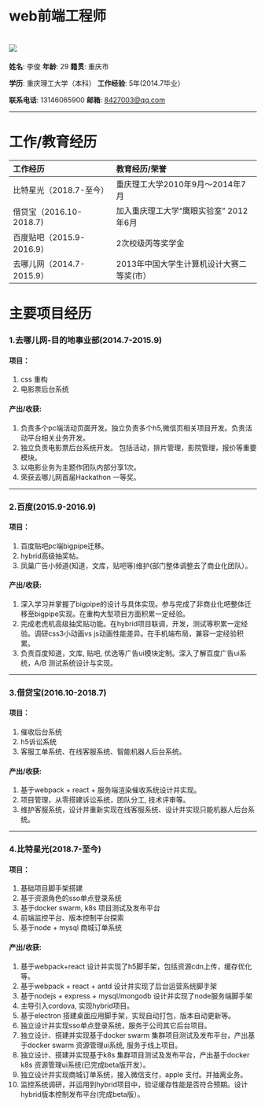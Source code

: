 # web前端工程师

# ![](https://www.css3.io/assets/me.jpg)

**姓名**: 李俊         **年龄**: 29         **籍贯**: 重庆市

**学历**: 重庆理工大学（本科） **工作经验**: 5年\(2014.7毕业）

**联系电话**: 13146065900        **邮箱**: 8427003@qq.com

---

# 工作/教育经历

| 工作经历 | 教育经历/荣誉 |
| :--- | :--- |
| 比特星光（2018.7-至今） | 重庆理工大学2010年9月～2014年7月 |
| 借贷宝（2016.10-2018.7\) | 加入重庆理工大学“鹰眼实验室”  2012年6月 |
| 百度贴吧（2015.9-2016.9） | 2次校级丙等奖学金 |
| 去哪儿网（2014.7-2015.9） | 2013年中国大学生计算机设计大赛二等奖\(市） |

# 

# 主要项目经历

### 1.去哪儿网-目的地事业部\(2014.7-2015.9\)

#### 项目：

1. css 重构
2. 电影票后台系统 

#### 产出/收获:

1. 负责多个pc端活动页面开发。独立负责多个h5,微信页相关项目开发。负责活动平台相关业务开发。
2. 独立负责电影票后台系统开发。 包括活动，排片管理，影院管理，报价等重要模块。
3. 以电影业务为主题作团队内部分享1次。
4. 荣获去哪儿网首届Hackathon 一等奖。

---

### 2.百度\(2015.9-2016.9\)

#### 项目：

1. 百度贴吧pc端bigpipe迁移。
2. hybrid高级抽奖帖。
3. 凤巢广告小频道\(知道，文库，贴吧等\)维护\(部门整体调整去了商业化团队）。

#### 产出/收获:

1. 深入学习并掌握了bigpipe的设计与具体实现。参与完成了非商业化吧整体迁移至bigpipe实现。在重构大型项目方面积累一定经验。
2. 完成老虎机高级抽奖贴功能。在hybrid项目联调，开发，测试等积累一定经验。调研css3小动画vs js动画性能差异。在手机端布局，兼容一定经验积累。  
3. 负责百度知道，文库, 贴吧, 优选等广告ui模块定制。深入了解百度广告ui系统，A/B 测试系统设计与实现。

---

### 3.借贷宝\(2016.10-2018.7\)

#### 项目：

1. 催收后台系统 
2. h5诉讼系统 
3. 客服工单系统、在线客服系统、智能机器人后台系统。

#### 产出/收获:

1. 基于webpack + react + 服务端渲染催收系统设计并实现。
2. 项目管理，从零搭建诉讼系统，团队分工, 技术评审等。
3. 维护客服系统，设计并重新实现在线客服系统、设计并实现只能机器人后台系统。

---

### 4.比特星光\(2018.7-至今\)

#### 项目：

1. 基础项目脚手架搭建
2. 基于资源角色的sso单点登录系统
3. 基于docker swarm, k8s 项目测试及发布平台
4. 前端监控平台、版本控制平台探索
5. 基于node + mysql 商城订单系统 

#### 产出/收获:

1. 基于webpack+react 设计并实现了h5脚手架，包括资源cdn上传，缓存优化等。
2. 基于webpack + react + antd 设计并实现了后台运营系统脚手架 
3. 基于nodejs + express + mysql/mongodb 设计并实现了node服务端脚手架
4. 主导引入cordova, 实现hybrid项目。
5. 基于electron 搭建桌面应用脚手架，实现自动打包，版本自动更新等。
6. 独立设计并实现sso单点登录系统，服务于公司其它后台项目。
7. 独立设计、搭建并实现基于docker swarm 集群项目测试及发布平台，产出基于docker swarm 资源管理ui系统, 服务于线上项目。
8. 独立设计、搭建并实现基于k8s 集群项目测试及发布平台，产出基于docker k8s 资源管理ui系统\(已完成beta版开发）。
9. 独立设计并实现商城订单系统，接入微信支付，apple 支付。并抽离业务。
10. 监控系统调研，并运用到hybrid项目中，验证缓存性能是否符合预期。设计hybrid版本控制发布平台\(完成beta版）。



